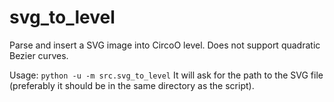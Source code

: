# svg_to_level

Parse and insert a SVG image into CircoO level. Does not support quadratic Bezier curves.

Usage: `python -u -m src.svg_to_level`
It will ask for the path to the SVG file (preferably it should be in the same directory as the script).
